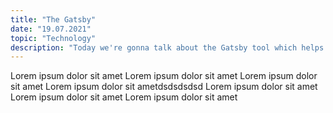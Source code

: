 ```yaml
---
title: "The Gatsby"
date: "19.07.2021"
topic: "Technology"
description: "Today we're gonna talk about the Gatsby tool which helps you to create amazing and blazing dynamic websites"
---
```


Lorem ipsum dolor sit amet
Lorem ipsum dolor sit amet
Lorem ipsum dolor sit amet
Lorem ipsum dolor sit ametdsdsdsdsd
Lorem ipsum dolor sit amet
Lorem ipsum dolor sit amet
Lorem ipsum dolor sit amet 
